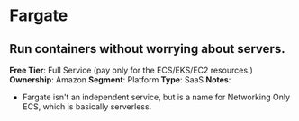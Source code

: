 # Fargate

## Run containers without worrying about servers.

**Free Tier**: Full Service (pay only for the ECS/EKS/EC2 resources.)
**Ownership**: Amazon
**Segment**: Platform
**Type**: SaaS
**Notes**:

- Fargate isn't an independent service, but is a name for Networking Only ECS, which is basically serverless. 
